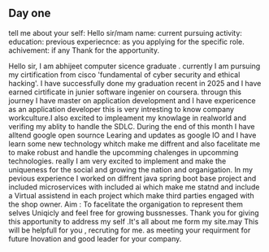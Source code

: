 ## Day one 
tell me about your self: Hello sir/mam 
name:
current pursuing activity:
education:
previous experiecnce: as you applying for the specific role.
achivement: if any
Thank for the apportunity.

Hello sir, I am abhijeet computer sicence graduate .
currently I am pursuing my cirtification from cisco 'fundamental of cyber security and ethical hacking'.
I have successfully done my graduation recent in 2025 and I have earned cirtificate in junier software ingenier on coursera.
througn this journey I have master on application development and I have expericence as an application developer this is very intresting to know company workculture.I also excited to impleament my knowlage in realworld and verifing my ablity to handle the SDLC.
During the end of this month I have alltend google open sournce Learing and updates as google IO and I have learn some new technology whitch make me diffrent and also facelitate me to make robust and handle the upcomming chalenges in upcomming technologies. really I am very excited to implement and make the uniqueness for the social and growing the nation and organigation.
In my pevious experience I worked on diffrent java spring boot base project and included microservices with included ai which make me statnd and include a Virtual assistend in each project which make third parties engaged with the shop owner.
Aim : To facelitate the organigation to represent them selves Uniqicly and feel free for growing bussnesses.
Thank you for giving this apportunity to address my self .It's all about me form my site.may This will be helpfull for you , recruting for me. as meeting your requirment for future Inovation and good leader for your company.
